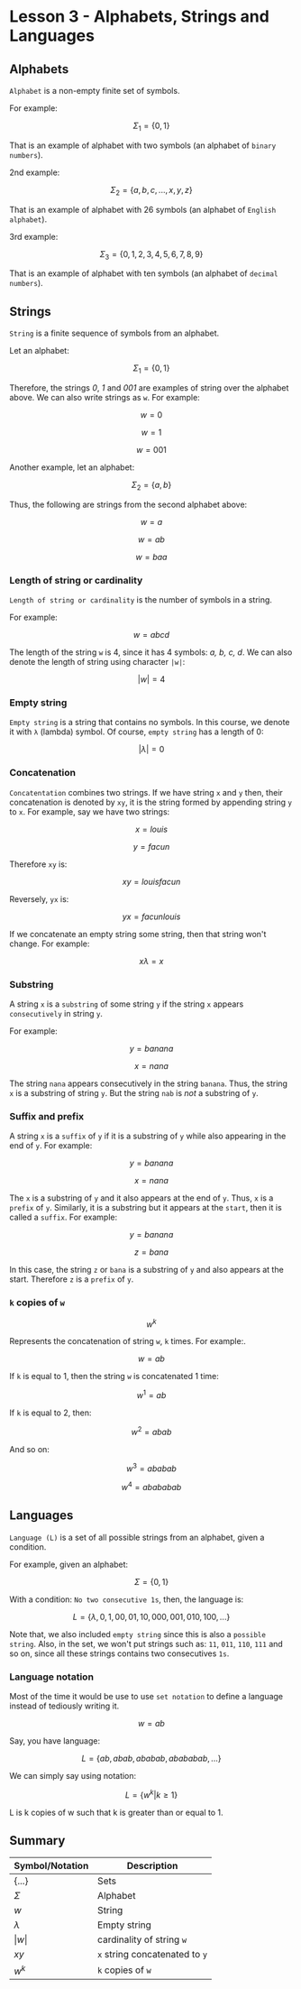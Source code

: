 # Lesson 3 - Alphabets, Strings and Languages
## **Alphabets**
`Alphabet` is a non-empty finite set of symbols.

For example:

$$ \Sigma_{1} = \lbrace 0, 1 \rbrace $$

That is an example of alphabet with two symbols (an alphabet of `binary numbers`).

2nd example:

$$ \Sigma_{2} = \lbrace a, b, c, ... , x, y, z \rbrace $$

That is an example of alphabet with 26 symbols (an alphabet of `English alphabet`).

3rd example:

$$ \Sigma_{3} = \lbrace 0, 1, 2, 3, 4, 5, 6, 7, 8, 9 \rbrace $$

That is an example of alphabet with ten symbols (an alphabet of `decimal numbers`).

## **Strings**
`String` is a finite sequence of symbols from an alphabet.

Let an alphabet:

$$ \Sigma_{1} = \lbrace 0, 1 \rbrace $$

Therefore, the strings *0*, *1* and *001* are examples of string over the alphabet above. We can also write strings as `w`. For example:

$$ w = 0 $$

$$ w = 1 $$

$$ w = 001 $$

Another example, let an alphabet:

$$ \Sigma_{2} = \lbrace a, b\rbrace $$

Thus, the following are strings from the second alphabet above:

$$ w = a $$

$$ w = ab $$ 

$$ w = baa $$

### **Length of string or cardinality**
`Length of string or cardinality` is the number of symbols in a string.

For example:

$$ w = abcd $$

The length of the string `w` is 4, since it has 4 symbols: *a, b, c, d*. We can also denote the length of string using character `|w|`:

$$ |w| = 4 $$

### **Empty string**
`Empty string` is a string that contains no symbols. In this course, we denote it with `λ` (lambda) symbol. Of course, `empty string` has a length of 0:

$$ | \lambda | = 0$$

### **Concatenation**
`Concatentation` combines two strings. If we have string `x` and `y` then, their concatenation is denoted by `xy`, it is the string formed by appending string `y` to `x`. For example, say we have two strings:

$$ x = louis $$

$$ y = facun $$

Therefore `xy` is:

$$ xy = louisfacun $$

Reversely, `yx` is:

$$ yx = facunlouis $$

If we concatenate an empty string some string, then that string won't change. For example:

$$ x\lambda = x$$

### **Substring**
A string `x` is a `substring` of some string `y` if the string `x` appears `consecutively` in string `y`.

For example:

$$ y = banana $$

$$ x = nana $$

The string `nana` appears consecutively in the string `banana`. Thus, the string `x` is a substring of string `y`. But the string `nab` is *not* a substring of `y`.

### **Suffix and prefix**
A string `x` is a `suffix` of `y` if it is a substring of `y` while also appearing in the end of `y`. For example:

$$ y = banana $$

$$ x = nana $$

The `x` is a substring of `y` and it also appears at the end of `y`. Thus, `x` is a `prefix` of `y`. 
Similarly, it is a substring but it appears at the `start`, then it is called a `suffix`. For example:

$$ y = banana $$

$$ z = bana $$

In this case, the string `z` or `bana` is a substring of `y` and also appears at the start. Therefore `z` is a `prefix` of `y`.

### **`k` copies of `w`**

$$ w^k$$

Represents the concatenation of string `w`, `k` times. For example:.

$$ w = ab $$

If `k` is equal to 1, then the string `w` is concatenated 1 time:

$$ w^1 = ab $$

If `k` is equal to 2, then:

$$ w^2 = abab $$

And so on:

$$ w^3 = ababab $$

$$ w^4 = abababab $$

## **Languages**
`Language (L)` is a set of all possible strings from an alphabet, given a condition.

For example, given an alphabet:

$$ \Sigma = \lbrace 0, 1\rbrace $$

With a condition: `No two consecutive 1s`, then, the language is:

$$ L = \lbrace \lambda, 0, 1, 00, 01, 10, 000, 001, 010, 100, ... \rbrace $$

Note that, we also included `empty string` since this is also a `possible string`. Also, in the set, we won't put strings such as: `11`, `011`, `110`, `111` and so on, since all these strings contains two consecutives `1s`.

### Language notation
Most of the time it would be use to use `set notation` to define a language instead of tediously writing it.

$$ w = ab $$

Say, you have language:

$$ L = \lbrace ab, abab, ababab, abababab, ... \rbrace $$

We can simply say using notation:

$$ L = \lbrace w^k | k \geq 1 \rbrace $$

L is k copies of w such that k is greater than or equal to 1.

## **Summary**
| Symbol/Notation | Description |
| --- | --- |
| $\lbrace ... \rbrace$ | Sets |
| $\Sigma$ | Alphabet |
| $w$ | String |
| $\lambda$ | Empty string |
| $\|w\|$ | cardinality of string `w`|
| $xy$ | `x` string concatenated to `y` |
| $w^k$ | `k` copies of `w` |